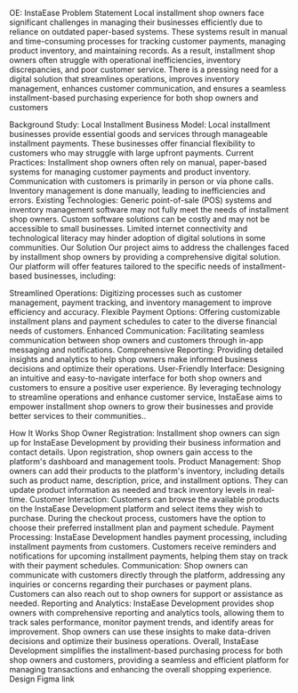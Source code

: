 OE: InstaEase
Problem Statement
Local installment shop owners face significant challenges in managing their businesses efficiently due to reliance on outdated paper-based systems. These systems result in manual and time-consuming processes for tracking customer payments, managing product inventory, and maintaining records. As a result, installment shop owners often struggle with operational inefficiencies, inventory discrepancies, and poor customer service. There is a pressing need for a digital solution that streamlines operations, improves inventory management, enhances customer communication, and ensures a seamless installment-based purchasing experience for both shop owners and customers

Background Study:
Local Installment Business Model:
Local installment businesses provide essential goods and services through manageable installment payments.
These businesses offer financial flexibility to customers who may struggle with large upfront payments.
Current Practices:
Installment shop owners often rely on manual, paper-based systems for managing customer payments and product inventory.
Communication with customers is primarily in person or via phone calls.
Inventory management is done manually, leading to inefficiencies and errors.
Existing Technologies:
Generic point-of-sale (POS) systems and inventory management software may not fully meet the needs of installment shop owners.
Custom software solutions can be costly and may not be accessible to small businesses.
Limited internet connectivity and technological literacy may hinder adoption of digital solutions in some communities.
Our Solution
Our project aims to address the challenges faced by installment shop owners by providing a comprehensive digital solution. Our platform will offer features tailored to the specific needs of installment-based businesses, including:

Streamlined Operations: Digitizing processes such as customer management, payment tracking, and inventory management to improve efficiency and accuracy.
Flexible Payment Options: Offering customizable installment plans and payment schedules to cater to the diverse financial needs of customers.
Enhanced Communication: Facilitating seamless communication between shop owners and customers through in-app messaging and notifications.
Comprehensive Reporting: Providing detailed insights and analytics to help shop owners make informed business decisions and optimize their operations.
User-Friendly Interface: Designing an intuitive and easy-to-navigate interface for both shop owners and customers to ensure a positive user experience.
By leveraging technology to streamline operations and enhance customer service, InstaEase aims to empower installment shop owners to grow their businesses and provide better services to their communities..

How It Works
Shop Owner Registration:
Installment shop owners can sign up for InstaEase Development by providing their business information and contact details.
Upon registration, shop owners gain access to the platform's dashboard and management tools.
Product Management:
Shop owners can add their products to the platform's inventory, including details such as product name, description, price, and installment options.
They can update product information as needed and track inventory levels in real-time.
Customer Interaction:
Customers can browse the available products on the InstaEase Development platform and select items they wish to purchase.
During the checkout process, customers have the option to choose their preferred installment plan and payment schedule.
Payment Processing:
InstaEase Development handles payment processing, including installment payments from customers.
Customers receive reminders and notifications for upcoming installment payments, helping them stay on track with their payment schedules.
Communication:
Shop owners can communicate with customers directly through the platform, addressing any inquiries or concerns regarding their purchases or payment plans.
Customers can also reach out to shop owners for support or assistance as needed.
Reporting and Analytics:
InstaEase Development provides shop owners with comprehensive reporting and analytics tools, allowing them to track sales performance, monitor payment trends, and identify areas for improvement.
Shop owners can use these insights to make data-driven decisions and optimize their business operations.
Overall, InstaEase Development simplifies the installment-based purchasing process for both shop owners and customers, providing a seamless and efficient platform for managing transactions and enhancing the overall shopping experience.
Design
Figma link
